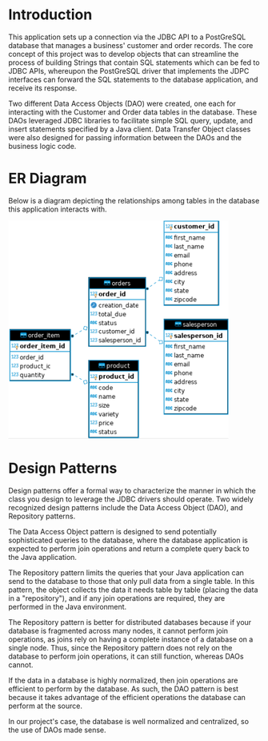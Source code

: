 # Introduction
This application sets up a connection via the JDBC API 
to a PostGreSQL database that manages a business' customer
and order records. The core concept of this project was to
develop objects that can streamline the process of building
Strings that contain SQL statements which can be fed to JDBC
APIs, whereupon the PostGreSQL driver that implements the
JDPC interfaces can forward the SQL statements to the
database application, and receive its response.

Two different Data Access Objects (DAO) were created, one each
for interacting with the Customer and Order data tables
in the database. These DAOs leveraged JDBC libraries to 
facilitate simple SQL query, update, and insert statements
specified by a Java client. Data Transfer Object classes
were also designed for passing information between the DAOs
and the business logic code.

# ER Diagram
Below is a diagram depicting the relationships among tables
in the database this application interacts with.

![my image](./assets/dbRelationships.png)

# Design Patterns
Design patterns offer a formal way to characterize the manner
in which the class you design to leverage the JDBC
drivers should operate. Two widely recognized design patterns
include the Data Access Object (DAO), and Repository patterns.

The Data Access Object pattern is designed to send potentially
sophisticated queries to the database, where the database
application is expected to perform join operations and
return a complete query back to the Java application.

The Repository pattern limits the queries that your Java
application can send to the database to those that only
pull data from a single table. In this pattern, the object
collects the data it needs table by table
(placing the data in a "repository"), and if any join
operations are required, they are performed in the Java
environment.

The Repository pattern is better for distributed databases 
because if your database is fragmented across many nodes, 
it cannot perform join operations, as joins rely on 
having a complete instance of a database on a single node. 
Thus, since the Repository pattern does not rely on the 
database to perform join operations, it can still function, 
whereas DAOs cannot.

If the data in a database is highly normalized, then join 
operations are efficient to perform by the database. 
As such, the DAO pattern is best because it takes advantage 
of the efficient operations the database can perform at the 
source.

In our project's case, the database is well normalized and
centralized, so the use of DAOs made sense. 